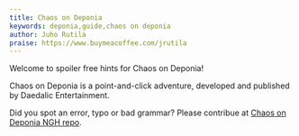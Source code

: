```yaml
---
title: Chaos on Deponia
keywords: deponia,guide,chaos on deponia
author: Juho Rutila
praise: https://www.buymeacoffee.com/jrutila
---
```


Welcome to spoiler free hints for Chaos on Deponia!

Chaos on Deponia is a point-and-click adventure, developed and published by Daedalic Entertainment.

Did you spot an error, typo or bad grammar? Please contribue at [Chaos on Deponia NGH repo](https://github.com/nice-game-hints/chaos-on-deponia).


